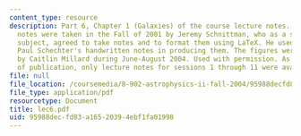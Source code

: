 ```yaml
---
content_type: resource
description: Part 6, Chapter 1 (Galaxies) of the course lecture notes. The lecture
  notes were taken in the Fall of 2001 by Jeremy Schnittman, who as a student in the
  subject, agreed to take notes and to format them using LaTeX. He used Professor
  Paul Schechter's handwritten notes in producing them. The figures were produced
  by Caitlin Millard during June-August 2004. Used with permission. As of the date
  of publication, only lecture notes for sessions 1 through 11 were available.
file: null
file_location: /coursemedia/8-902-astrophysics-ii-fall-2004/95988decfd83a16520394ebf1fa01998_lec6.pdf
file_type: application/pdf
resourcetype: Document
title: lec6.pdf
uid: 95988dec-fd83-a165-2039-4ebf1fa01998
---
```

